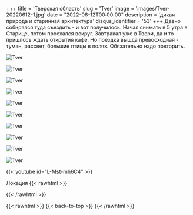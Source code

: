 +++
title = 'Тверская область'
slug = 'Tver'
image = 'images/Tver-20220612-1.jpg'
date = "2022-06-12T00:00:00"
description = 'дикая природа и старинная архитектура'
disqus_identifier = '53'
+++
Давно собирался туда съездить - и вот получилось.
Начал снимать в 5 утра в Старице, потом проехался вокруг.
Завтракал уже в Твери, да и то пришлось ждать открытия кафе.
Но поездка вышда превосходная - туман, рассвет, большие птицы в полях.
Обязательно надо повторить.

![Tver](/images/Tver-20220612-2.jpg)

![Tver](/images/Tver-20220612-3.jpg)

![Tver](/images/Tver-20220612-4.jpg)

![Tver](/images/Tver-20220612-5.jpg)

![Tver](/images/Tver-20220612-6.jpg)

![Tver](/images/Tver-20220612-7.jpg)

![Tver](/images/Tver-20220612-8.jpg)

![Tver](/images/Tver-20220612-9.jpg)

![Tver](/images/Tver-20220612-10.jpg)

![Tver](/images/Tver-20220612-11.jpg)

{{< youtube id="L-Mst-mh6C4" >}}

Локация
{{< rawhtml >}}
<div class="yandex-map-container">
<script type="text/javascript" charset="utf-8" async src="https://api-maps.yandex.ru/services/constructor/1.0/js/?um=constructor%3A263cf55b9e7bc598b7ce59222e4a03c52abfd94a2772a12381466eaf98071aee&amp;width=800&amp;height=400&amp;lang=ru_RU&amp;scroll=true"></script>
</div>
{{< /rawhtml >}}

{{< rawhtml >}}
{{< back-to-top >}}
{{< /rawhtml >}}
